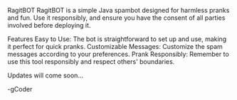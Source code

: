 RagitBOT
RagitBOT is a simple Java spambot designed for harmless pranks and fun.
Use it responsibly, and ensure you have the consent of all parties involved before deploying it.

Features
Easy to Use: The bot is straightforward to set up and use, making it perfect for quick pranks.
Customizable Messages: Customize the spam messages according to your preferences.
Prank Responsibly: Remember to use this tool responsibly and respect others' boundaries.

Updates will come soon...

-gCoder
